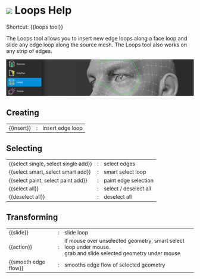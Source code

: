 # ![](loops-icon.png) Loops Help

Shortcut: {{loops tool}}


The Loops tool allows you to insert new edge loops along a face loop and slide any edge loop along the source mesh.
The Loops tool also works on any strip of edges.

![](help_loops.png)

## Creating

|  |  |  |
| --- | --- | --- |
| {{insert}} | : | insert edge loop |


## Selecting

|  |  |  |
| --- | --- | --- |
| {{select single, select single add}} | : | select edges |
| {{select smart, select smart add}}   | : | smart select loop |
| {{select paint, select paint add}}   | : | paint edge selection |
| {{select all}}                       | : | select / deselect all |
| {{deselect all}}                     | : | deselect all |


## Transforming

|  |  |  |
| --- | --- | --- |
| {{slide}}  | : | slide loop |
| {{action}} | : | if mouse over unselected geometry, smart select loop under mouse. <br> grab and slide selected geometry under mouse |
| {{smooth edge flow}} | : | smooths edge flow of selected geometry |

